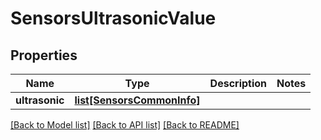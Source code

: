 # SensorsUltrasonicValue

## Properties
Name | Type | Description | Notes
------------ | ------------- | ------------- | -------------
**ultrasonic** | [**list[SensorsCommonInfo]**](SensorsCommonInfo.md) |  | 

[[Back to Model list]](../README.md#documentation-for-models) [[Back to API list]](../README.md#documentation-for-api-endpoints) [[Back to README]](../README.md)


